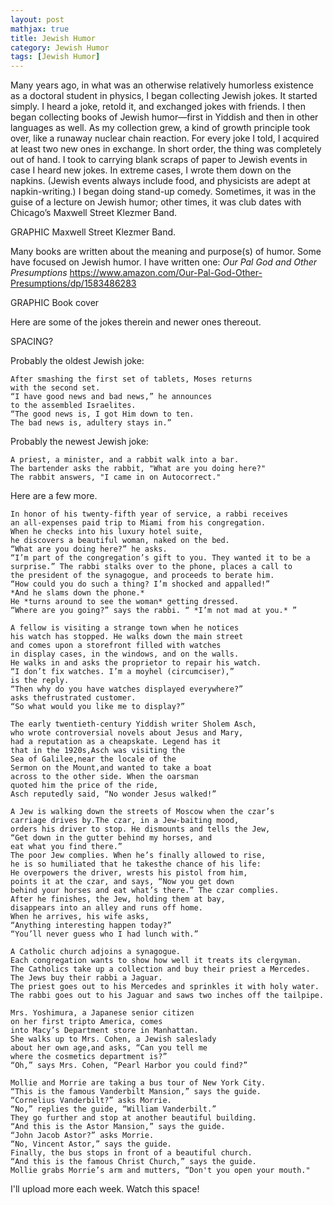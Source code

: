 ```yaml
---
layout: post
mathjax: true
title: Jewish Humor
category: Jewish Humor
tags: [Jewish Humor]
---
```



Many years ago, in what was an otherwise relatively humorless existence as a doctoral student in physics, I began collecting Jewish jokes. It started simply. I heard a joke, retold it, and exchanged jokes with friends. I then began collecting books of Jewish humor—first in Yiddish and then in other languages as well. As my collection grew, a kind of growth principle took over, like a runaway nuclear chain reaction. For every joke I told, I acquired at least two new ones in exchange. In short order, the thing was completely out of hand. I took to carrying blank scraps of paper to Jewish events in case I heard new jokes. In extreme cases, I wrote them down on the napkins. (Jewish events always include food, and physicists are adept at napkin-writing.) I began doing stand-up comedy. Sometimes, it was in the guise of a lecture on Jewish humor; other times, it was club dates with Chicago’s Maxwell Street Klezmer Band. 

GRAPHIC Maxwell Street Klezmer Band. 

Many books are written about the meaning and purpose(s) of humor. Some have focused on Jewish humor. I have written one: 
*Our Pal God and Other Presumptions*
https://www.amazon.com/Our-Pal-God-Other-Presumptions/dp/1583486283

GRAPHIC Book cover

Here are some of the jokes therein and newer ones thereout.

SPACING?

Probably the oldest Jewish joke:

~~~
After smashing the first set of tablets, Moses returns
with the second set.
“I have good news and bad news,” he announces
to the assembled Israelites. 
“The good news is, I got Him down to ten.
The bad news is, adultery stays in.”
~~~
Probably the newest Jewish joke:

~~~
A priest, a minister, and a rabbit walk into a bar.  
The bartender asks the rabbit, "What are you doing here?" 
The rabbit answers, "I came in on Autocorrect."
~~~

Here are a few more.

~~~
In honor of his twenty-fifth year of service, a rabbi receives
an all-expenses paid trip to Miami from his congregation.
When he checks into his luxury hotel suite,
he discovers a beautiful woman, naked on the bed.
“What are you doing here?” he asks.
“I’m part of the congregation’s gift to you. They wanted it to be a
surprise.” The rabbi stalks over to the phone, places a call to
the president of the synagogue, and proceeds to berate him.
“How could you do such a thing? I’m shocked and appalled!”
*And he slams down the phone.*
He *turns around to see the woman* getting dressed. 
“Where are you going?” says the rabbi. “ *I’m not mad at you.* ”
~~~

~~~
A fellow is visiting a strange town when he notices
his watch has stopped. He walks down the main street
and comes upon a storefront filled with watches
in display cases, in the windows, and on the walls.
He walks in and asks the proprietor to repair his watch.
“I don’t fix watches. I’m a moyhel (circumciser),”
is the reply.
“Then why do you have watches displayed everywhere?”
asks thefrustrated customer.
“So what would you like me to display?”
~~~

~~~
The early twentieth-century Yiddish writer Sholem Asch,
who wrote controversial novels about Jesus and Mary,
had a reputation as a cheapskate. Legend has it
that in the 1920s,Asch was visiting the
Sea of Galilee,near the locale of the
Sermon on the Mount,and wanted to take a boat
across to the other side. When the oarsman
quoted him the price of the ride,
Asch reputedly said, “No wonder Jesus walked!”
~~~

~~~
A Jew is walking down the streets of Moscow when the czar’s
carriage drives by.The czar, in a Jew-baiting mood,
orders his driver to stop. He dismounts and tells the Jew,
“Get down in the gutter behind my horses, and
eat what you find there.”
The poor Jew complies. When he’s finally allowed to rise,
he is so humiliated that he takesthe chance of his life:
He overpowers the driver, wrests his pistol from him,
points it at the czar, and says, “Now you get down
behind your horses and eat what’s there.” The czar complies.
After he finishes, the Jew, holding them at bay,
disappears into an alley and runs off home.
When he arrives, his wife asks,
“Anything interesting happen today?”
“You’ll never guess who I had lunch with.”

~~~

~~~
A Catholic church adjoins a synagogue.
Each congregation wants to show how well it treats its clergyman.
The Catholics take up a collection and buy their priest a Mercedes.
The Jews buy their rabbi a Jaguar.
The priest goes out to his Mercedes and sprinkles it with holy water.
The rabbi goes out to his Jaguar and saws two inches off the tailpipe.
~~~

~~~
Mrs. Yoshimura, a Japanese senior citizen
on her first tripto America, comes
into Macy’s Department store in Manhattan.
She walks up to Mrs. Cohen, a Jewish saleslady
about her own age,and asks, “Can you tell me
where the cosmetics department is?”
“Oh,” says Mrs. Cohen, “Pearl Harbor you could find?”
~~~

~~~
Mollie and Morrie are taking a bus tour of New York City.
“This is the famous Vanderbilt Mansion,” says the guide.
“Cornelius Vanderbilt?” asks Morrie.
“No,” replies the guide, “William Vanderbilt.”
They go further and stop at another beautiful building.
“And this is the Astor Mansion,” says the guide.
“John Jacob Astor?” asks Morrie.
“No, Vincent Astor,” says the guide.
Finally, the bus stops in front of a beautiful church.
“And this is the famous Christ Church,” says the guide.
Mollie grabs Morrie’s arm and mutters, “Don't you open your mouth."
~~~


I'll upload more each week. Watch this space!  





















